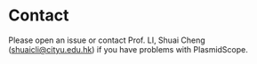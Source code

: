 # Contact


Please open an issue or contact Prof. LI, Shuai Cheng (shuaicli@cityu.edu.hk) if you have problems with PlasmidScope.
